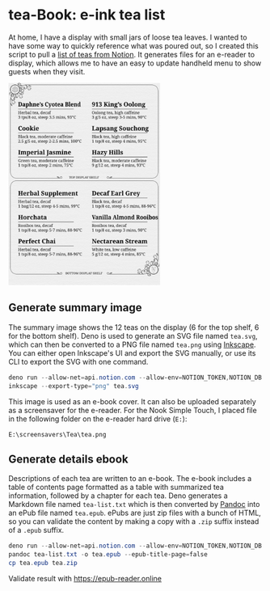 # tea-Book: e-ink tea list

At home, I have a display with small jars of loose tea leaves. I wanted to have
some way to quickly reference what was poured out, so I created this script to
pull a
[list of teas from Notion](https://tigeroakes.notion.site/1043e8edb9094976af12a59f25e41286?v=2f64f0297c1649458f5958ec4e68cd03).
It generates files for an e-reader to display, which allows me to have an easy
to update handheld menu to show guests when they visit.

<img alt="Example of summary image, displaying 12 teas split into 2 groups" src="assets/cover.example.svg" height="400" width="300" />

## Generate summary image

The summary image shows the 12 teas on the display (6 for the top shelf, 6 for
the bottom shelf). Deno is used to generate an SVG file named `tea.svg`, which
can then be converted to a PNG file named `tea.png` using
[Inkscape](https://inkscape.org/). You can either open Inkscape's UI and export
the SVG manually, or use its CLI to export the SVG with one command.

```powershell
deno run --allow-net=api.notion.com --allow-env=NOTION_TOKEN,NOTION_DB --allow-read --allow-write .\src\generate.ts
inkscape --export-type="png" tea.svg
```

This image is used as an e-book cover. It can also be uploaded separately as a
screensaver for the e-reader. For the Nook Simple Touch, I placed file in the
following folder on the e-reader hard drive (`E:`):

```
E:\screensavers\Tea\tea.png
```

## Generate details ebook

Descriptions of each tea are written to an e-book. The e-book includes a table
of contents page formatted as a table with summarized tea information, followed
by a chapter for each tea. Deno generates a Markdown file named `tea-list.txt`
which is then converted by [Pandoc](https://pandoc.org/) into an ePub file named
`tea.epub`. ePubs are just zip files with a bunch of HTML, so you can validate
the content by making a copy with a `.zip` suffix instead of a `.epub` suffix.

```powershell
deno run --allow-net=api.notion.com --allow-env=NOTION_TOKEN,NOTION_DB --allow-read --allow-write .\src\generate.ts
pandoc tea-list.txt -o tea.epub --epub-title-page=false
cp tea.epub tea.zip
```

Validate result with https://epub-reader.online
